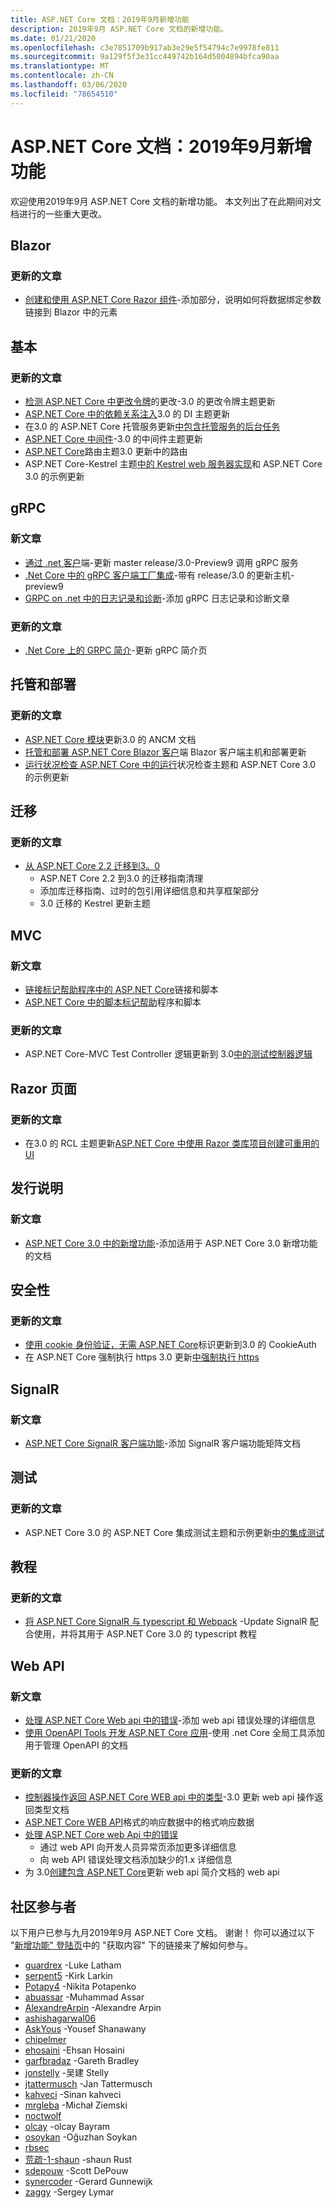 ```yaml
---
title: ASP.NET Core 文档：2019年9月新增功能
description: 2019年9月 ASP.NET Core 文档的新增功能。
ms.date: 01/21/2020
ms.openlocfilehash: c3e7851709b917ab3e29e5f54794c7e9978fe811
ms.sourcegitcommit: 9a129f5f3e31cc449742b164d5004894bfca90aa
ms.translationtype: MT
ms.contentlocale: zh-CN
ms.lasthandoff: 03/06/2020
ms.locfileid: "78654510"
---
```

# <a name="aspnet-core-docs-whats-new-for-september-2019"></a>ASP.NET Core 文档：2019年9月新增功能

欢迎使用2019年9月 ASP.NET Core 文档的新增功能。 本文列出了在此期间对文档进行的一些重大更改。

## <a name="blazor"></a>Blazor

### <a name="updated-articles"></a>更新的文章

- [创建和使用 ASP.NET Core Razor 组件](../blazor/components.md)-添加部分，说明如何将数据绑定参数链接到 Blazor 中的元素

## <a name="fundamentals"></a>基本

### <a name="updated-articles"></a>更新的文章

- [检测 ASP.NET Core 中更改令牌](../fundamentals/change-tokens.md)的更改-3.0 的更改令牌主题更新
- [ASP.NET Core 中的依赖关系注入](../fundamentals/dependency-injection.md)3.0 的 DI 主题更新
- 在3.0 的 ASP.NET Core 托管服务更新[中包含托管服务的后台任务](../fundamentals/host/hosted-services.md)
- [ASP.NET Core 中间件](../fundamentals/middleware/index.md)-3.0 的中间件主题更新
- [ASP.NET Core](../fundamentals/routing.md)路由主题3.0 更新中的路由
- ASP.NET Core-Kestrel 主题[中的 Kestrel web 服务器实现](../fundamentals/servers/kestrel.md)和 ASP.NET Core 3.0 的示例更新

## <a name="grpc"></a>gRPC

### <a name="new-articles"></a>新文章

- [通过 .net 客户](../grpc/client.md)端-更新 master release/3.0-Preview9 调用 gRPC 服务
- [.Net Core 中的 gRPC 客户端工厂集成](../grpc/clientfactory.md)-带有 release/3.0 的更新主机-preview9
- [GRPC on .net 中的日志记录和诊断](../grpc/diagnostics.md)-添加 gRPC 日志记录和诊断文章

### <a name="updated-articles"></a>更新的文章

- [.Net Core 上的 GRPC 简介](../grpc/index.md)-更新 gRPC 简介页

## <a name="hosting-and-deployment"></a>托管和部署

### <a name="updated-articles"></a>更新的文章

- [ASP.NET Core 模块](../host-and-deploy/aspnet-core-module.md)更新3.0 的 ANCM 文档
- [托管和部署 ASP.NET Core Blazor 客户](../host-and-deploy/blazor/webassembly.md)端 Blazor 客户端主机和部署更新
- [运行状况检查 ASP.NET Core 中的运行](../host-and-deploy/health-checks.md)状况检查主题和 ASP.NET Core 3.0 的示例更新

## <a name="migration"></a>迁移

### <a name="updated-articles"></a>更新的文章

- [从 ASP.NET Core 2.2 迁移到3。0](../migration/22-to-30.md)
  - ASP.NET Core 2.2 到3.0 的迁移指南清理
  - 添加库迁移指南、过时的包引用详细信息和共享框架部分
  - 3\.0 迁移的 Kestrel 更新主题

## <a name="mvc"></a>MVC

### <a name="new-articles"></a>新文章

- [链接标记帮助程序中的 ASP.NET Core](../mvc/views/tag-helpers/built-in/link-tag-helper.md)链接和脚本
- [ASP.NET Core 中的脚本标记帮助](../mvc/views/tag-helpers/built-in/script-tag-helper.md)程序和脚本

### <a name="updated-articles"></a>更新的文章

- ASP.NET Core-MVC Test Controller 逻辑更新到 3.0[中的测试控制器逻辑](../mvc/controllers/testing.md)

## <a name="razor-pages"></a>Razor 页面

### <a name="updated-articles"></a>更新的文章

- 在3.0 的 RCL 主题更新[ASP.NET Core 中使用 Razor 类库项目创建可重用的 UI](../razor-pages/ui-class.md)

## <a name="release-notes"></a>发行说明

### <a name="new-articles"></a>新文章

- [ASP.NET Core 3.0 中的新增功能](../release-notes/aspnetcore-3.0.md)-添加适用于 ASP.NET Core 3.0 新增功能的文档

## <a name="security"></a>安全性

### <a name="updated-articles"></a>更新的文章

- [使用 cookie 身份验证，无需 ASP.NET Core](../security/authentication/cookie.md)标识更新到3.0 的 CookieAuth
- 在 ASP.NET Core 强制执行 https 3.0 更新[中强制执行 https](../security/enforcing-ssl.md)

## <a name="signalr"></a>SignalR

### <a name="new-articles"></a>新文章

- [ASP.NET Core SignalR 客户端功能](../signalr/client-features.md)-添加 SignalR 客户端功能矩阵文档

## <a name="testing"></a>测试

### <a name="updated-articles"></a>更新的文章

- ASP.NET Core 3.0 的 ASP.NET Core 集成测试主题和示例更新[中的集成测试](../test/integration-tests.md)

## <a name="tutorials"></a>教程

### <a name="updated-articles"></a>更新的文章

- [将 ASP.NET Core SignalR 与 typescript 和 Webpack](../tutorials/signalr-typescript-webpack.md) -Update SignalR 配合使用，并将其用于 ASP.NET Core 3.0 的 typescript 教程

## <a name="web-api"></a>Web API

### <a name="new-articles"></a>新文章

- [处理 ASP.NET Core Web api 中的错误](../web-api/handle-errors.md)-添加 web api 错误处理的详细信息
- [使用 OpenAPI Tools 开发 ASP.NET Core 应用](../web-api/microsoft.dotnet-openapi.md)-使用 .net Core 全局工具添加用于管理 OpenAPI 的文档

### <a name="updated-articles"></a>更新的文章

- [控制器操作返回 ASP.NET Core WEB api 中的类型](../web-api/action-return-types.md)-3.0 更新 web api 操作返回类型文档
- [ASP.NET Core WEB API](../web-api/advanced/formatting.md)格式的响应数据中的格式响应数据
- [处理 ASP.NET Core web Api 中的错误](../web-api/handle-errors.md)
  - 通过 web API 向开发人员异常页添加更多详细信息
  - 向 web API 错误处理文档添加缺少的1.x 详细信息
- 为 3.0[创建包含 ASP.NET Core](../web-api/index.md)更新 web api 简介文档的 web api

## <a name="community-contributors"></a>社区参与者

以下用户已参与九月2019年9月 ASP.NET Core 文档。 谢谢！ 你可以通过以下 "[新增功能" 登陆页](index.yml)中的 "获取内容" 下的链接来了解如何参与。

- [guardrex](https://github.com/guardrex) -Luke Latham
- [serpent5](https://github.com/serpent5) -Kirk Larkin
- [Potapy4](https://github.com/Potapy4) -Nikita Potapenko
- [abuassar](https://github.com/abuassar) -Muhammad Assar
- [AlexandreArpin](https://github.com/AlexandreArpin) -Alexandre Arpin
- [ashishagarwal06](https://github.com/ashishagarwal06) 
- [AskYous](https://github.com/AskYous) -Yousef Shanawany
- [chipelmer](https://github.com/chipelmer) 
- [ehosaini](https://github.com/ehosaini) -Ehsan Hosaini
- [garfbradaz](https://github.com/garfbradaz) -Gareth Bradley
- [jonstelly](https://github.com/jonstelly) -吴建 Stelly
- [jtattermusch](https://github.com/jtattermusch) -Jan Tattermusch
- [kahveci](https://github.com/kahveci) -Sinan kahveci
- [mrgleba](https://github.com/mrgleba) -Michał Ziemski
- [noctwolf](https://github.com/noctwolf) 
- [olcay](https://github.com/olcay) -olcay Bayram
- [osoykan](https://github.com/osoykan) -Oğuzhan Soykan
- [rbsec](https://github.com/rbsec) 
- [荒疏-1-shaun](https://github.com/rusty-1-shaun) -shaun Rust
- [sdepouw](https://github.com/sdepouw) -Scott DePouw
- [synercoder](https://github.com/synercoder) -Gerard Gunnewijk
- [zaggy](https://github.com/zaggy) -Sergey Lymar
